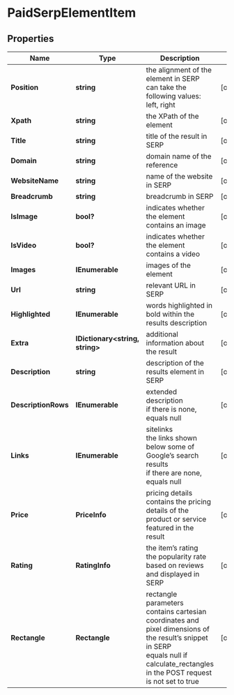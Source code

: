 # PaidSerpElementItem


## Properties

| Name | Type | Description | Notes |
|------------ | ------------- | ------------- | -------------|
**Position** | **string** | the alignment of the element in SERP<br>can take the following values:<br>left, right |[optional]|
**Xpath** | **string** | the XPath of the element |[optional]|
**Title** | **string** | title of the result in SERP |[optional]|
**Domain** | **string** | domain name of the reference |[optional]|
**WebsiteName** | **string** | name of the website in SERP |[optional]|
**Breadcrumb** | **string** | breadcrumb in SERP |[optional]|
**IsImage** | **bool?** | indicates whether the element contains an image |[optional]|
**IsVideo** | **bool?** | indicates whether the element contains a video |[optional]|
**Images** | **IEnumerable<ImagesElement>** | images of the element |[optional]|
**Url** | **string** | relevant URL in SERP |[optional]|
**Highlighted** | **IEnumerable<string>** | words highlighted in bold within the results description |[optional]|
**Extra** | **IDictionary<string, string>** | additional information about the result |[optional]|
**Description** | **string** | description of the results element in SERP |[optional]|
**DescriptionRows** | **IEnumerable<string>** | extended description<br>if there is none, equals null |[optional]|
**Links** | **IEnumerable<AdLinkElement>** | sitelinks<br>the links shown below some of Google’s search results<br>if there are none, equals null |[optional]|
**Price** | **PriceInfo** | pricing details<br>contains the pricing details of the product or service featured in the result |[optional]|
**Rating** | **RatingInfo** | the item’s rating <br>the popularity rate based on reviews and displayed in SERP |[optional]|
**Rectangle** | **Rectangle** | rectangle parameters<br>contains cartesian coordinates and pixel dimensions of the result’s snippet in SERP<br>equals null if calculate_rectangles in the POST request is not set to true |[optional]|